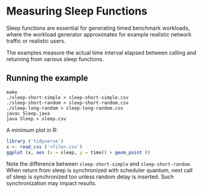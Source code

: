 # Measuring Sleep Functions

Sleep functions are essential for generating timed benchmark workloads,
where the workload generator approximates for example realistic
network traffic or realistic users.

The examples measure the actual time interval elapsed between calling and returning from various sleep functions.

## Running the example

```shell
make
./sleep-short-simple > sleep-short-simple.csv
./sleep-short-random > sleep-short-random.csv
./sleep-long-random > sleep-long-random.csv
javac Sleep.java
java Sleep > sleep.csv
```

A minimum plot in R:

```r
library ('tidyverse')
x <- read_csv ('<file>.csv')
ggplot (x, aes (x = sleep, y = time)) + geom_point ()
```

Note the difference between `sleep-short-simple` and `sleep-short-random`.
When return from sleep is synchronized with scheduler quantum,
next call of sleep is synchronized too unless random delay
is inserted. Such synchronization may impact results.
